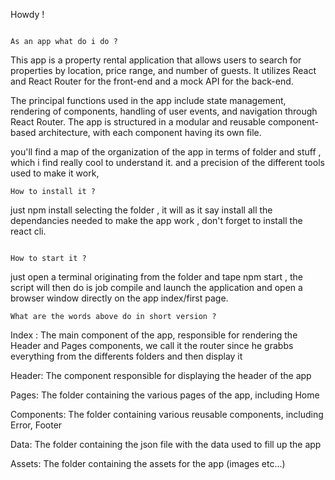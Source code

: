 Howdy !
```

As an app what do i do ?
```
This app is a property rental application that allows users to search for properties by location, price range, and number of guests. It utilizes React and React Router for the front-end and a mock API for the back-end.

The principal functions used in the app include state management, rendering of components, handling of user events, and navigation through React Router. The app is structured in a modular and reusable component-based architecture, with each component having its own file.

you'll find a map of the organization of the app in terms of folder and stuff , which i find really cool to understand it. and a precision of the different tools used to make it work,


```
How to install it ?
```
just npm install selecting the folder , it will as it say install all the dependancies needed to make the app work , don't forget to install the react cli.
```

How to start it ?
```
just open a terminal originating from the folder and tape npm start , the script will then do is job compile and launch the application and open a browser window directly on the app index/first page.


```
What are the words above do in short version ?
```

Index : The main component of the app, responsible for rendering the Header and Pages components, we call it the router since he grabbs everything from the differents folders and then display it

Header: The component responsible for displaying the header of the app

Pages: The folder containing the various pages of the app, including Home

Components: The folder containing various reusable components, including Error, Footer

Data: The folder containing the json file with the data used to fill up the app 

Assets: The folder containing the assets for the app (images etc...)


